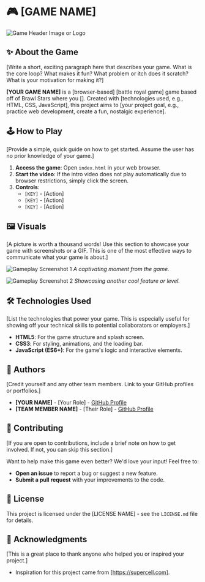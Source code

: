 # 🎮 [GAME NAME]

![Game Header Image or Logo](images/header.png)

## ✨ About the Game

[Write a short, exciting paragraph here that describes your game. What is the core loop? What makes it fun? What problem or itch does it scratch? What is your motivation for making it?]

**[YOUR GAME NAME]** is a [browser-based] [battle royal game] game based off of Brawl Stars where you []. Created with [technologies used, e.g., HTML, CSS, JavaScript], this project aims to [your project goal, e.g., practice web development, create a fun, nostalgic experience].

## 🕹️ How to Play

[Provide a simple, quick guide on how to get started. Assume the user has no prior knowledge of your game.]

1.  **Access the game**: Open `index.html` in your web browser. 
2.  **Start the video**: If the intro video does not play automatically due to browser restrictions, simply click the screen.
3.  **Controls**:
    *   `[KEY]` - [Action]
    *   `[KEY]` - [Action]
    *   `[KEY]` - [Action]

## 🖼️ Visuals

[A picture is worth a thousand words! Use this section to showcase your game with screenshots or a GIF. This is one of the most effective ways to communicate what your game is about.]

![Gameplay Screenshot 1](images/screenshot1.png)
_A captivating moment from the game._

![Gameplay Screenshot 2](images/screenshot2.png)
_Showcasing another cool feature or level._

## 🛠️ Technologies Used

[List the technologies that power your game. This is especially useful for showing off your technical skills to potential collaborators or employers.]

*   **HTML5**: For the game structure and splash screen.
*   **CSS3**: For styling, animations, and the loading bar.
*   **JavaScript (ES6+)**: For the game's logic and interactive elements.

## 👥 Authors

[Credit yourself and any other team members. Link to your GitHub profiles or portfolios.]

*   **[YOUR NAME]** - [Your Role] - [GitHub Profile](https://github.com/[your-github-handle])
*   **[TEAM MEMBER NAME]** - [Their Role] - [GitHub Profile](https://github.com/[their-github-handle])

## 🤝 Contributing

[If you are open to contributions, include a brief note on how to get involved. If not, you can skip this section.]

Want to help make this game even better? We'd love your input! Feel free to:
*   **Open an issue** to report a bug or suggest a new feature.
*   **Submit a pull request** with your improvements to the code.

## 📝 License

This project is licensed under the [LICENSE NAME] - see the `LICENSE.md` file for details.

## 🙏 Acknowledgments

[This is a great place to thank anyone who helped you or inspired your project.]

*   Inspiration for this project came from [https://supercell.com].
